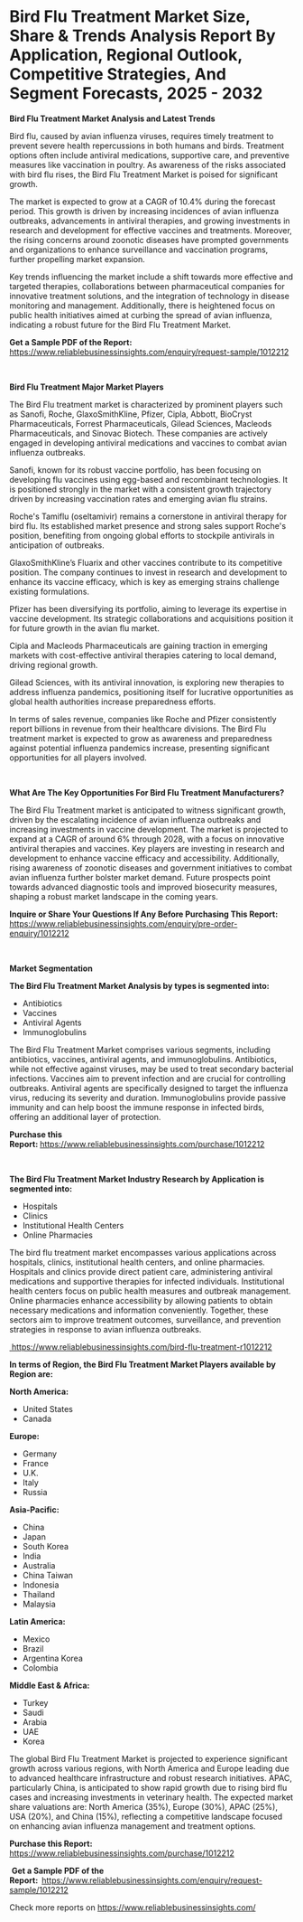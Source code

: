 <p><h1>Bird Flu Treatment Market Size, Share & Trends Analysis Report By Application, Regional Outlook, Competitive Strategies, And Segment Forecasts, 2025 - 2032</h1></p><p><strong>Bird Flu Treatment Market Analysis and Latest Trends</strong></p>
<p><p>Bird flu, caused by avian influenza viruses, requires timely treatment to prevent severe health repercussions in both humans and birds. Treatment options often include antiviral medications, supportive care, and preventive measures like vaccination in poultry. As awareness of the risks associated with bird flu rises, the Bird Flu Treatment Market is poised for significant growth. </p><p>The market is expected to grow at a CAGR of 10.4% during the forecast period. This growth is driven by increasing incidences of avian influenza outbreaks, advancements in antiviral therapies, and growing investments in research and development for effective vaccines and treatments. Moreover, the rising concerns around zoonotic diseases have prompted governments and organizations to enhance surveillance and vaccination programs, further propelling market expansion. </p><p>Key trends influencing the market include a shift towards more effective and targeted therapies, collaborations between pharmaceutical companies for innovative treatment solutions, and the integration of technology in disease monitoring and management. Additionally, there is heightened focus on public health initiatives aimed at curbing the spread of avian influenza, indicating a robust future for the Bird Flu Treatment Market.</p></p>
<p><strong>Get a Sample PDF of the Report:&nbsp;</strong> <a href="https://www.reliablebusinessinsights.com/enquiry/request-sample/1012212?utm_campaign=2779&utm_medium=2&utm_source=Github&utm_content=ia&utm_term=05032025&utm_id=bird-flu-treatment">https://www.reliablebusinessinsights.com/enquiry/request-sample/1012212</a></p>
<p>&nbsp;</p>
<p><strong>Bird Flu Treatment Major Market Players</strong></p>
<p><p>The Bird Flu treatment market is characterized by prominent players such as Sanofi, Roche, GlaxoSmithKline, Pfizer, Cipla, Abbott, BioCryst Pharmaceuticals, Forrest Pharmaceuticals, Gilead Sciences, Macleods Pharmaceuticals, and Sinovac Biotech. These companies are actively engaged in developing antiviral medications and vaccines to combat avian influenza outbreaks.</p><p>Sanofi, known for its robust vaccine portfolio, has been focusing on developing flu vaccines using egg-based and recombinant technologies. It is positioned strongly in the market with a consistent growth trajectory driven by increasing vaccination rates and emerging avian flu strains.</p><p>Roche's Tamiflu (oseltamivir) remains a cornerstone in antiviral therapy for bird flu. Its established market presence and strong sales support Roche's position, benefiting from ongoing global efforts to stockpile antivirals in anticipation of outbreaks.</p><p>GlaxoSmithKline’s Fluarix and other vaccines contribute to its competitive position. The company continues to invest in research and development to enhance its vaccine efficacy, which is key as emerging strains challenge existing formulations.</p><p>Pfizer has been diversifying its portfolio, aiming to leverage its expertise in vaccine development. Its strategic collaborations and acquisitions position it for future growth in the avian flu market.</p><p>Cipla and Macleods Pharmaceuticals are gaining traction in emerging markets with cost-effective antiviral therapies catering to local demand, driving regional growth.</p><p>Gilead Sciences, with its antiviral innovation, is exploring new therapies to address influenza pandemics, positioning itself for lucrative opportunities as global health authorities increase preparedness efforts.</p><p>In terms of sales revenue, companies like Roche and Pfizer consistently report billions in revenue from their healthcare divisions. The Bird Flu treatment market is expected to grow as awareness and preparedness against potential influenza pandemics increase, presenting significant opportunities for all players involved.</p></p>
<p>&nbsp;</p>
<p><strong>What Are The Key Opportunities For Bird Flu Treatment Manufacturers?</strong></p>
<p><p>The Bird Flu Treatment market is anticipated to witness significant growth, driven by the escalating incidence of avian influenza outbreaks and increasing investments in vaccine development. The market is projected to expand at a CAGR of around 6% through 2028, with a focus on innovative antiviral therapies and vaccines. Key players are investing in research and development to enhance vaccine efficacy and accessibility. Additionally, rising awareness of zoonotic diseases and government initiatives to combat avian influenza further bolster market demand. Future prospects point towards advanced diagnostic tools and improved biosecurity measures, shaping a robust market landscape in the coming years.</p></p>
<p><strong>Inquire or Share Your Questions If Any Before Purchasing This Report:</strong> <a href="https://www.reliablebusinessinsights.com/enquiry/pre-order-enquiry/1012212?utm_campaign=2779&utm_medium=2&utm_source=Github&utm_content=ia&utm_term=05032025&utm_id=bird-flu-treatment">https://www.reliablebusinessinsights.com/enquiry/pre-order-enquiry/1012212</a></p>
<p>&nbsp;</p>
<p><strong>Market Segmentation</strong></p>
<p><strong>The Bird Flu Treatment Market Analysis by types is segmented into:</strong></p>
<p><ul><li>Antibiotics</li><li>Vaccines</li><li>Antiviral Agents</li><li>Immunoglobulins</li></ul></p>
<p><p>The Bird Flu Treatment Market comprises various segments, including antibiotics, vaccines, antiviral agents, and immunoglobulins. Antibiotics, while not effective against viruses, may be used to treat secondary bacterial infections. Vaccines aim to prevent infection and are crucial for controlling outbreaks. Antiviral agents are specifically designed to target the influenza virus, reducing its severity and duration. Immunoglobulins provide passive immunity and can help boost the immune response in infected birds, offering an additional layer of protection.</p></p>
<p><strong>Purchase this Report:&nbsp;</strong><a href="https://www.reliablebusinessinsights.com/purchase/1012212?utm_campaign=2779&utm_medium=2&utm_source=Github&utm_content=ia&utm_term=05032025&utm_id=bird-flu-treatment">https://www.reliablebusinessinsights.com/purchase/1012212</a></p>
<p>&nbsp;</p>
<p><strong>The Bird Flu Treatment Market Industry Research by Application is segmented into:</strong></p>
<p><ul><li>Hospitals</li><li>Clinics</li><li>Institutional Health Centers</li><li>Online Pharmacies</li></ul></p>
<p><p>The bird flu treatment market encompasses various applications across hospitals, clinics, institutional health centers, and online pharmacies. Hospitals and clinics provide direct patient care, administering antiviral medications and supportive therapies for infected individuals. Institutional health centers focus on public health measures and outbreak management. Online pharmacies enhance accessibility by allowing patients to obtain necessary medications and information conveniently. Together, these sectors aim to improve treatment outcomes, surveillance, and prevention strategies in response to avian influenza outbreaks.</p></p>
<p><a href="https://www.reliablebusinessinsights.com/bird-flu-treatment-r1012212?utm_campaign=2779&utm_medium=2&utm_source=Github&utm_content=ia&utm_term=05032025&utm_id=bird-flu-treatment">&nbsp;https://www.reliablebusinessinsights.com/bird-flu-treatment-r1012212</a></p>
<p><strong>In terms of Region, the Bird Flu Treatment Market Players available by Region are:</strong></p>
<p>
    <p> <strong> North America: </strong>
        <ul>
            <li>United States</li>
            <li>Canada</li>
        </ul>
        </p> 
    <p> <strong> Europe: </strong>
        <ul>
            <li>Germany</li>
            <li>France</li>
            <li>U.K.</li>
            <li>Italy</li>
            <li>Russia</li>
        </ul>
        </p> 
    <p> <strong> Asia-Pacific: </strong>
        <ul>
            <li>China</li>
            <li>Japan</li>
            <li>South Korea</li>
            <li>India</li>
            <li>Australia</li>
            <li>China Taiwan</li>
            <li>Indonesia</li>
            <li>Thailand</li>
            <li>Malaysia</li>
        </ul>
        </p> 
    <p> <strong> Latin America: </strong>
        <ul>
            <li>Mexico</li>
            <li>Brazil</li>
            <li>Argentina Korea</li>
            <li>Colombia</li>
        </ul>
        </p> 
    <p> <strong> Middle East & Africa: </strong>
        <ul>
            <li>Turkey</li>
            <li>Saudi</li>
            <li>Arabia</li>
            <li>UAE</li>
            <li>Korea</li>
        </ul>
    </p>
    </p>
<p><p>The global Bird Flu Treatment Market is projected to experience significant growth across various regions, with North America and Europe leading due to advanced healthcare infrastructure and robust research initiatives. APAC, particularly China, is anticipated to show rapid growth due to rising bird flu cases and increasing investments in veterinary health. The expected market share valuations are: North America (35%), Europe (30%), APAC (25%), USA (20%), and China (15%), reflecting a competitive landscape focused on enhancing avian influenza management and treatment options.</p></p>
<p><strong>Purchase this Report: </strong><a href="https://www.reliablebusinessinsights.com/purchase/1012212?utm_campaign=2779&utm_medium=2&utm_source=Github&utm_content=ia&utm_term=05032025&utm_id=bird-flu-treatment">https://www.reliablebusinessinsights.com/purchase/1012212</a></p>
<p>&nbsp;<strong>Get a Sample PDF of the Report:&nbsp;&nbsp;</strong><a href="https://www.reliablebusinessinsights.com/enquiry/request-sample/1012212?utm_campaign=2779&utm_medium=2&utm_source=Github&utm_content=ia&utm_term=05032025&utm_id=bird-flu-treatment">https://www.reliablebusinessinsights.com/enquiry/request-sample/1012212</a></p>
<p><strong></strong></p>
<p>Check more reports on <a href="https://www.reliablebusinessinsights.com/?utm_campaign=2779&utm_medium=2&utm_source=Github&utm_content=ia&utm_term=05032025&utm_id=bird-flu-treatment">https://www.reliablebusinessinsights.com/</a></p>